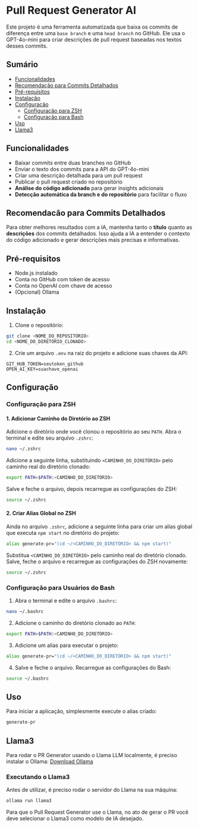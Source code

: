# Pull Request Generator AI

Este projeto é uma ferramenta automatizada que baixa os commits de diferença entre uma `base branch` e uma `head branch` no GitHub. Ele usa o GPT-4o-mini para criar descrições de pull request baseadas nos textos desses commits.

## Sumário

- [Funcionalidades](#funcionalidades)
- [Recomendação para Commits Detalhados](#recomendação-para-commits-detalhados)
- [Pré-requisitos](#pré-requisitos)
- [Instalação](#instalação)
- [Configuração](#configuração)
  - [Configuração para ZSH](#configuração-para-zsh)
  - [Configuração para Bash](#configuração-para-usuários-do-bash)
- [Uso](#uso)
- [Llama3](#llama3)

## Funcionalidades

- Baixar commits entre duas branches no GitHub
- Enviar o texto dos commits para a API do GPT-4o-mini
- Criar uma descrição detalhada para um pull request
- Publicar o pull request criado no repositório
- **Análise do código adicionado** para gerar insights adicionais
- **Detecção automática da branch e do repositório** para facilitar o fluxo

## Recomendacão para Commits Detalhados

Para obter melhores resultados com a IA, mantenha tanto o **título** quanto as **descrições** dos commits detalhados. Isso ajuda a IA a entender o contexto do código adicionado e gerar descrições mais precisas e informativas.

## Pré-requisitos

- Node.js instalado
- Conta no GitHub com token de acesso
- Conta no OpenAI com chave de acesso
- (Opcional) Ollama

## Instalação

1. Clone o repositório:

```sh
git clone <NOME_DO_REPOSITÓRIO>
cd <NOME_DO_DIRETÓRIO_CLONADO>
```

2. Crie um arquivo `.env` na raiz do projeto e adicione suas chaves da API:

```env
GIT_HUB_TOKEN=seutoken_github
OPEN_AI_KEY=suachave_openai
```

## Configuração

### Configuração para ZSH

#### 1. Adicionar Caminho do Diretório ao ZSH

Adicione o diretório onde você clonou o repositório ao seu `PATH`. Abra o terminal e edite seu arquivo `.zshrc`:

```sh
nano ~/.zshrc
```

Adicione a seguinte linha, substituindo `<CAMINHO_DO_DIRETÓRIO>` pelo caminho real do diretório clonado:

```sh
export PATH=$PATH:<CAMINHO_DO_DIRETÓRIO>
```

Salve e feche o arquivo, depois recarregue as configurações do ZSH:

```sh
source ~/.zshrc
```

#### 2. Criar Alias Global no ZSH

Ainda no arquivo `.zshrc`, adicione a seguinte linha para criar um alias global que executa `npm start` no diretório do projeto:

```sh
alias generate-pr="(cd ~/<CAMINHO_DO_DIRETÓRIO> && npm start)"
```

Substitua `<CAMINHO_DO_DIRETÓRIO>` pelo caminho real do diretório clonado. Salve, feche o arquivo e recarregue as configurações do ZSH novamente:

```sh
source ~/.zshrc
```

### Configuração para Usuários do Bash

1. Abra o terminal e edite o arquivo `.bashrc`:

```sh
nano ~/.bashrc
```

2. Adicione o caminho do diretório clonado ao `PATH`:

```sh
export PATH=$PATH:<CAMINHO_DO_DIRETÓRIO>
```

3. Adicione um alias para executar o projeto:

```sh
alias generate-pr="(cd ~/<CAMINHO_DO_DIRETÓRIO> && npm start)"
```

4. Salve e feche o arquivo. Recarregue as configurações do Bash:

```sh
source ~/.bashrc
```

## Uso

Para iniciar a aplicação, simplesmente execute o alias criado:

```sh
generate-pr
```

## Llama3

Para rodar o PR Generator usando o Llama LLM localmente, é preciso instalar o Ollama: [Download Ollama](https://ollama.com/download)

### Executando o Llama3

Antes de utilizar, é preciso rodar o servidor do Llama na sua máquina:

```sh
ollama run llama3
```

Para que o Pull Request Generator use o Llama, no ato de gerar o PR você deve selecionar o Llama3 como modelo de IA desejado.

